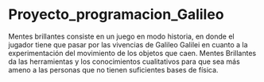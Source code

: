 # Proyecto_programacion_Galileo
Mentes brillantes consiste en un juego en modo historia, en donde el jugador tiene que pasar por las vivencias de Galileo Galilei en cuanto a la experimentación del movimiento de los objetos que caen. Mentes Brillantes da las herramientas y los conocimientos cualitativos para que sea más ameno a las personas que no tienen suficientes bases de física.
